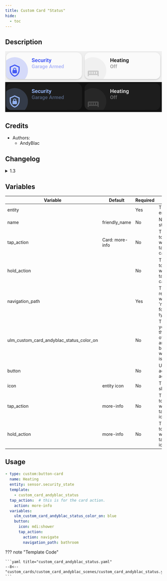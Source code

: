 ```yaml
---
title: Custom Card "Status"
hide:
  - toc
---
```

<!-- markdownlint-disable MD046 -->

## Description

![example-image-light](../../assets/img/custom_card_andyblac_status/custom_card_andyblac_status_light.png)
![example-image-dark](../../assets/img/custom_card_andyblac_status/custom_card_andyblac_status_dark.png)

## Credits

- Authors:
    - AndyBlac

## Changelog

<details>
<summary>1.3</summary>
Initial release
</details>

## Variables

| Variable | Default | Required         | Notes             |
|----------|---------|------------------|-------------------|
| entity   |         | Yes              | The status entity |
| name		 | friendly_name | No         | Name of the state sensor |
| tap_action | Card: more-info | No	    | The action to perform when tapping in card area |
| hold_action |      | No	              | The action to perform when tapping in card area|
| navigation_path    |                  | Yes | This is required when using 'navigate' for action type |
| ulm_custom_card_andyblac_status_color_on |  | No | This lets you change the colour of the icon and background, when state is 'on' |
| button   |         | No               | Use this to add icon actions |
| icon		 | entity icon   | No	        | The icon to show |
| tap_action | more-info  | No     |  The action to perform when tapping on icon |
| hold_action | more-info  | No   |  The action to perform when tapping on icon |

## Usage

```yaml
- type: custom:button-card
  name: Heating
  entity: sensor.security_state
  template:
    - custom_card_andyblac_status
  tap_action:  # this is for the card action.
    action: more-info
  variables:
    ulm_custom_card_andyblac_status_color_on: blue
    button:
      icon: mdi:shower
      tap_action:
        action: navigate
        navigation_path: bathroom
```

??? note "Template Code"

    ```yaml title="custom_card_andyblac_status.yaml"
    --8<-- "custom_cards/custom_card_andyblac_scenes/custom_card_andyblac_status.yaml"
    ```
